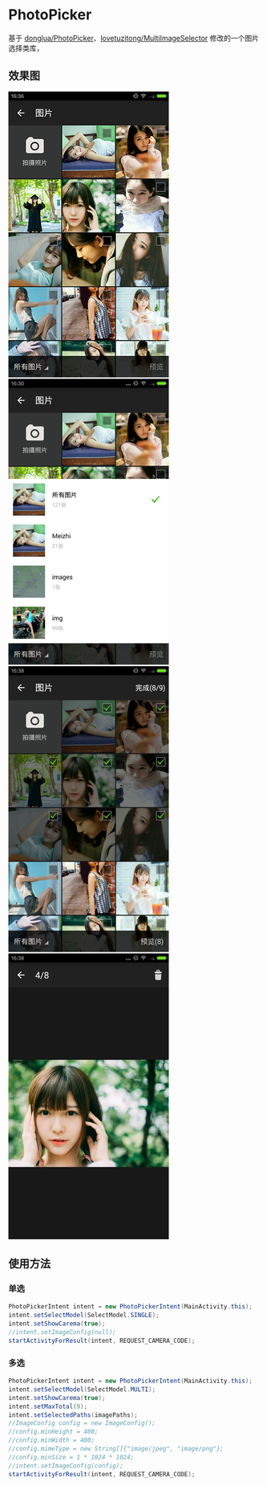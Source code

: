 # PhotoPicker

基于 [donglua/PhotoPicker](https://github.com/donglua/PhotoPicker)、[lovetuzitong/MultiImageSelector](https://github.com/lovetuzitong/MultiImageSelector)
修改的一个图片选择类库，

## 效果图
![](/renderings/image_01.png)
![](/renderings/image_02.png)
![](/renderings/image_03.png)
![](/renderings/image_04.png)

## 使用方法

### 单选

```java
PhotoPickerIntent intent = new PhotoPickerIntent(MainActivity.this);
intent.setSelectModel(SelectModel.SINGLE);
intent.setShowCarema(true);
//intent.setImageConfig(null);
startActivityForResult(intent, REQUEST_CAMERA_CODE);
```

### 多选

```java
PhotoPickerIntent intent = new PhotoPickerIntent(MainActivity.this);
intent.setSelectModel(SelectModel.MULTI);
intent.setShowCarema(true);
intent.setMaxTotal(9);
intent.setSelectedPaths(imagePaths);
//ImageConfig config = new ImageConfig();
//config.minHeight = 400;
//config.minWidth = 400;
//config.mimeType = new String[]{"image/jpeg", "image/png"};
//config.minSize = 1 * 1024 * 1024;
//intent.setImageConfig(config);
startActivityForResult(intent, REQUEST_CAMERA_CODE);
```